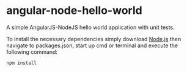 <h1>angular-node-hello-world</h1>

A simple AngularJS-NodeJS hello world application with unit tests.

To install the necessary dependencies simply download <a href="http://nodejs.org/download/" target="_blank">Node.js</a> then navigate to packages.json, start up cmd or terminal and execute the following command:
<p><code>npm install</code></p>
